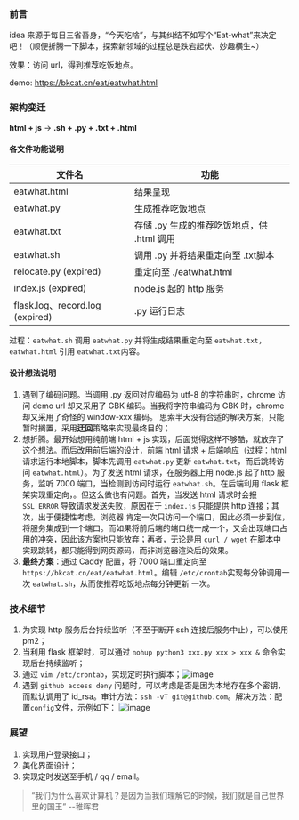 ### 前言
idea 来源于每日三省吾身，“今天吃啥”，与其纠结不如写个“Eat-what”来决定吧！（顺便折腾一下脚本，探索新领域的过程总是跌宕起伏、妙趣横生~）

效果：访问 url，得到推荐吃饭地点。

demo: https://bkcat.cn/eat/eatwhat.html

### 架构变迁
**html + js** &rarr; **.sh + .py + .txt + .html**

#### 各文件功能说明
| 文件名 | 功能 |
| ---- | ---- |
| eatwhat.html | 结果呈现 | 
| eatwhat.py| 生成推荐吃饭地点 |
| eatwhat.txt| 存储 .py 生成的推荐吃饭地点，供 .html 调用 | 
| eatwhat.sh | 调用 .py 并将结果重定向至 .txt脚本 |
| relocate.py (expired) | 重定向至 ./eatwhat.html |
| index.js (expired) | node.js 起的 http 服务 |
| flask.log、record.log (expired) | .py 运行日志 |

过程：`eatwhat.sh` 调用 `eatwhat.py` 并将生成结果重定向至 `eatwhat.txt`，`eatwhat.html` 引用 `eatwhat.txt`内容。

#### 设计想法说明
1. 遇到了编码问题。当调用 .py 返回对应编码为 utf-8 的字符串时，chrome 访问 demo url 却又采用了 GBK 编码。当我将字符串编码为 GBK 时，chrome 却又采用了奇怪的 window-xxx 编码。
思索半天没有合适的解决方案，只能暂时搁置，采用**迂回**策略来实现最终目的；
2. 想折腾。最开始想用纯前端 html + js 实现，后面觉得这样不够酷，就放弃了这个想法。而后改用前后端的设计，前端 html 请求 + 后端响应（过程：html 请求运行本地脚本，脚本先调用 `eatwhat.py`
更新 `eatwhat.txt`，而后跳转访问 `eatwhat.html`）。为了发送 html 请求，在服务器上用 node.js 起了http 服务，监听 7000 端口，当检测到访问时运行 `eatwhat.sh`。在后端利用
flask 框架实现重定向，。但这么做也有问题。首先，当发送 html 请求时会报 `SSL_ERROR` 导致请求发送失败，原因在于 `index.js` 只能提供 http 连接；其次，出于便捷性考虑，浏览器
肯定一次只访问一个端口，因此必须一步到位，将服务集成到一个端口。而如果将前后端的端口统一成一个，又会出现端口占用的冲突，因此该方案也只能放弃；再者，无论是用 `curl / wget` 在脚本中
实现跳转，都只能得到网页源码，而非浏览器渲染后的效果。
3. **最终方案**：通过 Caddy 配置，将 7000 端口重定向至 `https://bkcat.cn/eat/eatwhat.html`。编辑 `/etc/crontab`实现每分钟调用一次 `eatwhat.sh`，从而使推荐吃饭地点每分钟更新
一次。

### 技术细节
1. 为实现 http 服务后台持续监听（不至于断开 ssh 连接后服务中止），可以使用 pm2；
2. 当利用 flask 框架时，可以通过 `nohup python3 xxx.py xxx > xxx &` 命令实现后台持续监听；
3. 通过 `vim /etc/crontab`，实现定时执行脚本；![image](https://user-images.githubusercontent.com/93633273/221429862-c713beb0-c552-4ee4-8d81-a3a9dab055f2.png)
4. 遇到 `github access deny` 问题时，可以考虑是否是因为本地存在多个密钥，而默认调用了 id_rsa。审计方法：`ssh -vT git@github.com`。解决方法：配置`config`文件，示例如下：
![image](https://user-images.githubusercontent.com/93633273/221429474-c207e695-81f4-479a-b3e3-e9e4e2825aff.png)


### 展望
1. 实现用户登录接口；
2. 美化界面设计；
3. 实现定时发送至手机 / qq / email。
>“我们为什么喜欢计算机？是因为当我们理解它的时候，我们就是自己世界里的国王”   --稚晖君
